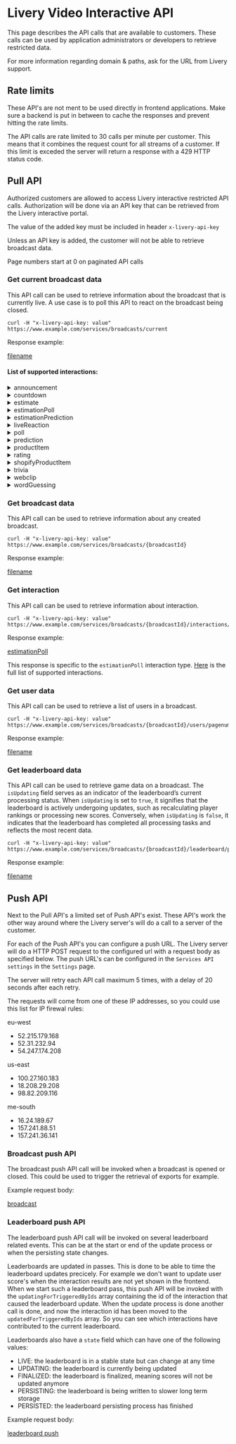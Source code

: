 # Livery Video Interactive API

This page describes the API calls that are available to customers.
These calls can be used by application administrators or developers to retrieve restricted data.

For more information regarding domain & paths, ask for the URL from Livery support.

## Rate limits

These API's are not ment to be used directly in frontend applications.
Make sure a backend is put in between to cache the responses and prevent hitting the rate limits.

The API calls are rate limited to 30 calls per minute per customer.
This means that it combines the request count for all streams of a customer.
If this limit is exceded the server will return a response with a 429 HTTP status code.

## Pull API

Authorized customers are allowed to access Livery interactive restricted API calls.
Authorization will be done via an API key that can be retrieved from the Livery interactive portal.

The value of the added key must be included in header `x-livery-api-key`

Unless an API key is added, the customer will not be able to retrieve broadcast data.

Page numbers start at 0 on paginated API calls

### Get current broadcast data

This API call can be used to retrieve information about the broadcast that is currently live.
A use case is to poll this API to react on the broadcast being closed.

```
curl -H "x-livery-api-key: value" https://www.example.com/services/broadcasts/current
```

Response example:

[filename](_customer-interactive-api/_example-BroadcastCurrent.md ':include')

#### List of supported interactions:

<details>
<summary>announcement</summary>

[announcement](_customer-interactive-api/interactions/announcement.md ':include')
</details>

<details>
<summary>countdown</summary>

[countdown](_customer-interactive-api/interactions/countdown.md ':include')
</details>

<details>
<summary>estimate</summary>

[estimate](_customer-interactive-api/interactions/estimate.md ':include')
</details>

<details>
<summary>estimationPoll</summary>

[estimationPoll](_customer-interactive-api/interactions/estimationpoll.md ':include')
</details>

<details>
<summary>estimationPrediction</summary>

[estimationPrediction](_customer-interactive-api/interactions/estimationprediction.md ':include')
</details>

<details>
<summary>liveReaction</summary>

[liveReaction](_customer-interactive-api/interactions/livereaction.md ':include')
</details>

<details>
<summary>poll</summary>

[poll](_customer-interactive-api/interactions/poll.md ':include')
</details>

<details>
<summary>prediction</summary>

[prediction](_customer-interactive-api/interactions/prediction.md ':include')
</details>

<details>
<summary>productItem</summary>

[productItem](_customer-interactive-api/interactions/productitem.md ':include')
</details>

<details>
<summary>rating</summary>

[rating](_customer-interactive-api/interactions/rating.md ':include')
</details>

<details>
<summary>shopifyProductItem</summary>

[shopifyProductItem](_customer-interactive-api/interactions/shopifyproductitem.md ':include')
</details>

<details>
<summary>trivia</summary>

[trivia](_customer-interactive-api/interactions/trivia.md ':include')
</details>

<details>
<summary>webclip</summary>

[webclip](_customer-interactive-api/interactions/webclip.md ':include')
</details>

<details>
<summary>wordGuessing</summary>

[wordGuessing](_customer-interactive-api/interactions/wordGuessing.md ':include')
</details>

### Get broadcast data

This API call can be used to retrieve information about any created broadcast.

```
curl -H "x-livery-api-key: value" https://www.example.com/services/broadcasts/{broadcastId}
```

Response example:

[filename](_customer-interactive-api/_example-Broadcast.md ':include')

### Get interaction

This API call can be used to retrieve information about interaction.

```
curl -H "x-livery-api-key: value" https://www.example.com/services/broadcasts/{broadcastId}/interactions/{interactionId}
```
Response example:

[estimationPoll](_customer-interactive-api/interactions/estimationpoll.md ':include')

This response is specific to the `estimationPoll` interaction type. [Here](#List-of-supported-interactions) is the full list of supported interactions.

### Get user data

This API call can be used to retrieve a list of users in a broadcast.

```
curl -H "x-livery-api-key: value" https://www.example.com/services/broadcasts/{broadcastId}/users/pagenumbers/{pagenumber}
```

Response example:

[filename](_customer-interactive-api/_example-Users.md ':include')

### Get leaderboard data

This API call can be used to retrieve game data on a broadcast. 
The `isUpdating` field serves as an indicator of the leaderboard’s current processing status. 
When `isUpdating` is set to `true`, it signifies that the leaderboard is actively undergoing updates, 
such as recalculating player rankings or processing new scores. 
Conversely, when `isUpdating` is `false`, it indicates that the leaderboard has completed all processing tasks and reflects the most recent data.

```
curl -H "x-livery-api-key: value" https://www.example.com/services/broadcasts/{broadcastId}/leaderboard/pagenumbers/{pageNumber}
```

Response example:

[filename](_customer-interactive-api/_example-Leaderboard.md ':include')

## Push API

Next to the Pull API's a limited set of Push API's exist.
These API's work the other way around where the Livery server's will do a call to a server of the customer.

For each of the Push API's you can configure a push URL.
The Livery server will do a HTTP POST request to the configured url with a request body as specified below.
The push URL's can be configured in the `Services API settings` in the `Settings` page.

The server will retry each API call maximum 5 times, with a delay of 20 seconds after each retry.

The requests will come from one of these IP addresses, so you could use this list for IP firewal rules:

eu-west
- 52.215.179.168
- 52.31.232.94
- 54.247.174.208

us-east
- 100.27.160.183
- 18.208.29.208
- 98.82.209.116

me-south
- 16.24.189.67
- 157.241.88.51
- 157.241.36.141

### Broadcast push API

The broadcast push API call will be invoked when a broadcast is opened or closed.
This could be used to trigger the retrieval of exports for example.

Example request body:

[broadcast](_customer-interactive-api/_example-Broadcast.md ':include')

### Leaderboard push API

The leaderboard push API call will be invoked on several leaderboard related events.
This can be at the start or end of the update process or when the persisting state changes.

Leaderboards are updated in passes.
This is done to be able to time the leaderboard updates precicely.
For example we don't want to update user score's when the interaction results are not yet shown in the frontend.
When we start such a leaderboard pass, this push API will be invoked with the `updatingForTriggeredByIds` array containing the id of the interaction that caused the leaderboard update.
When the update process is done another call is done, and now the interaction id has been moved to the `updatedForTriggeredByIds` array.
So you can see which interactions have contributed to the current leaderboard.

Leaderboards also have a `state` field which can have one of the following values:

- LIVE: the leaderboard is in a stable state but can change at any time
- UPDATING: the leaderboard is currently being updated
- FINALIZED: the leaderboard is finalized, meaning scores will not be updated anymore
- PERSISTING: the leaderboard is being written to slower long term storage
- PERSISTED: the leaderboard persisting process has finished

Example request body:

[leaderboard push](_customer-interactive-api/_example-LeaderboardPush.md ':include')
